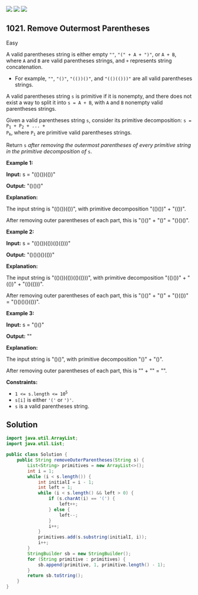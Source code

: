 [![](https://img.shields.io/github/stars/javadev/LeetCode-in-Java?label=Stars&style=flat-square)](https://github.com/javadev/LeetCode-in-Java)
[![](https://img.shields.io/github/forks/javadev/LeetCode-in-Java?label=Fork%20me%20on%20GitHub%20&style=flat-square)](https://github.com/javadev/LeetCode-in-Java/fork)
[![](https://img.shields.io/badge/-LeetCode%20in%20Kotlin-blue?style=flat-square)](https://github.com/javadev/LeetCode-in-Kotlin)

## 1021\. Remove Outermost Parentheses

Easy

A valid parentheses string is either empty `""`, `"(" + A + ")"`, or `A + B`, where `A` and `B` are valid parentheses strings, and `+` represents string concatenation.

*   For example, `""`, `"()"`, `"(())()"`, and `"(()(()))"` are all valid parentheses strings.

A valid parentheses string `s` is primitive if it is nonempty, and there does not exist a way to split it into `s = A + B`, with `A` and `B` nonempty valid parentheses strings.

Given a valid parentheses string `s`, consider its primitive decomposition: <code>s = P<sub>1</sub> + P<sub>2</sub> + ... + P<sub>k</sub></code>, where <code>P<sub>i</sub></code> are primitive valid parentheses strings.

Return `s` _after removing the outermost parentheses of every primitive string in the primitive decomposition of_ `s`.

**Example 1:**

**Input:** s = "(()())(())"

**Output:** "()()()"

**Explanation:** 

The input string is "(()())(())", with primitive decomposition "(()())" + "(())". 

After removing outer parentheses of each part, this is "()()" + "()" = "()()()".

**Example 2:**

**Input:** s = "(()())(())(()(()))"

**Output:** "()()()()(())"

**Explanation:** 

The input string is "(()())(())(()(()))", with primitive decomposition "(()())" + "(())" + "(()(()))". 

After removing outer parentheses of each part, this is "()()" + "()" + "()(())" = "()()()()(())".

**Example 3:**

**Input:** s = "()()"

**Output:** ""

**Explanation:** 

The input string is "()()", with primitive decomposition "()" + "()". 

After removing outer parentheses of each part, this is "" + "" = "".

**Constraints:**

*   <code>1 <= s.length <= 10<sup>5</sup></code>
*   `s[i]` is either `'('` or `')'`.
*   `s` is a valid parentheses string.

## Solution

```java
import java.util.ArrayList;
import java.util.List;

public class Solution {
    public String removeOuterParentheses(String s) {
        List<String> primitives = new ArrayList<>();
        int i = 1;
        while (i < s.length()) {
            int initialI = i - 1;
            int left = 1;
            while (i < s.length() && left > 0) {
                if (s.charAt(i) == '(') {
                    left++;
                } else {
                    left--;
                }
                i++;
            }
            primitives.add(s.substring(initialI, i));
            i++;
        }
        StringBuilder sb = new StringBuilder();
        for (String primitive : primitives) {
            sb.append(primitive, 1, primitive.length() - 1);
        }
        return sb.toString();
    }
}
```